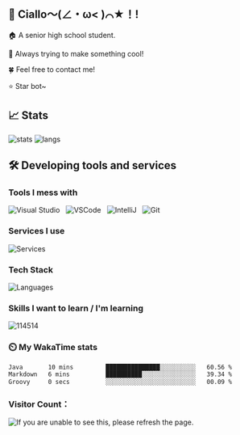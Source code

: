 ## 👋 Ciallo～(∠・ω< )⌒★！!

🏠 A senior high school student.

🚀 Always trying to make something cool!

🍀 Feel free to contact me!

⭐ Star bot~

## 📈 Stats

![stats](https://github-readme-stats.vercel.app/api?username=LLKawi&theme=dracula&show_icons=true)
![langs](https://github-readme-stats.vercel.app/api/top-langs/?username=LLKawi&theme=dracula&layout=compact)

## 🛠️ Developing tools and services

### Tools I mess with

![Visual Studio](https://img.shields.io/badge/Editor-Visual_Studio-white?style=flat-square&logo=visualstudio&color=4abf8a)
&nbsp;
![VSCode](https://img.shields.io/badge/Editor-Visual_Studio_Code-white?style=flat-square&logo=visualstudiocode&color=4abf8a)
&nbsp;
![IntelliJ](https://img.shields.io/badge/Editor-IntelliJ-white?style=flat-square&logo=IntelliJ+IDEA&color=4abf8a)
&nbsp;
![Git](https://img.shields.io/badge/VCS-Git-white?style=flat-square&logo=Git&color=4abf8a)&nbsp;

### Services I use

![Services](https://skillicons.dev/icons?i=github,vercel,cloudflare,gradle)

### Tech Stack

![Languages](https://skillicons.dev/icons?i=java,js,py,cs,markdown)

### Skills I want to learn / I'm learning

![114514](https://skillicons.dev/icons?i=ae,aws,gcp,nginx,mongodb,php,blender,c,cpp,cmake,figma,godot,ps,pr,ai,unity)

### ⏲️ My WakaTime stats

<!--START_SECTION:waka-->

```txt
Java       10 mins         ███████████████░░░░░░░░░░   60.56 %
Markdown   6 mins          ██████████░░░░░░░░░░░░░░░   39.34 %
Groovy     0 secs          ░░░░░░░░░░░░░░░░░░░░░░░░░   00.09 %
```

<!--END_SECTION:waka-->

<h3>Visitor Count：</h3>
<img src="https://moe-counter.glitch.me/get/@6475578645547358?theme=moebooru" alt="If you are unable to see this, please refresh the page.">